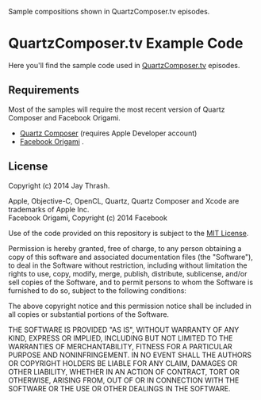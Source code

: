 Sample compositions shown in QuartzComposer.tv episodes.


# QuartzComposer.tv Example Code

Here you'll find the sample code used in [QuartzComposer.tv](http://quartzcomposer.tv) episodes.

## Requirements

Most of the samples will require the most recent version of Quartz Composer and Facebook Origami.

* [Quartz Composer](https://developer.apple.com/downloads/index.action) (requires Apple Developer account)
* [Facebook Origami](http://facebook.github.io/origami/)
.

## License

Copyright (c) 2014 Jay Thrash.

Apple, Objective-C, OpenCL, Quartz, Quartz Composer and Xcode are trademarks of Apple Inc.  
Facebook Origami, Copyright (c) 2014 Facebook

Use of the code provided on this repository is subject to the [MIT License](http://www.opensource.org/licenses/mit-license.php).

Permission is hereby granted, free of charge, to any person obtaining a copy of this software and associated documentation files 
(the "Software"), to deal in the Software without restriction, including without limitation the rights to use, copy, modify, merge, publish, distribute, sublicense, and/or sell copies of the Software, and to permit persons to whom the Software is furnished to do so, subject to the following conditions:

The above copyright notice and this permission notice shall be included in all copies or substantial portions of the Software.

THE SOFTWARE IS PROVIDED "AS IS", WITHOUT WARRANTY OF ANY KIND, EXPRESS OR IMPLIED, INCLUDING BUT NOT LIMITED TO THE WARRANTIES OF 
MERCHANTABILITY, FITNESS FOR A PARTICULAR PURPOSE AND NONINFRINGEMENT. IN NO EVENT SHALL THE AUTHORS OR COPYRIGHT HOLDERS BE LIABLE 
FOR ANY CLAIM, DAMAGES OR OTHER LIABILITY, WHETHER IN AN ACTION OF CONTRACT, TORT OR OTHERWISE, ARISING FROM, OUT OF OR IN CONNECTION 
WITH THE SOFTWARE OR THE USE OR OTHER DEALINGS IN THE SOFTWARE.
